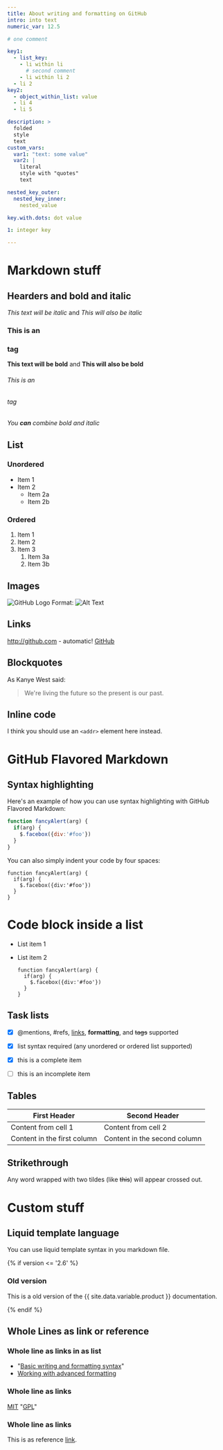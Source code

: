 ```yaml
---
title: About writing and formatting on GitHub
intro: into text
numeric_var: 12.5

# one comment

key1:
  - list_key:
    - li within li
      # second comment
    - li within li 2
  - li 2
key2:
  - object_within_list: value
  - li 4
  - li 5

description: >
  folded
  style
  text
custom_vars:
  var1: "text: some value"
  var2: |
    literal
    style with "quotes"
    text

nested_key_outer:
  nested_key_inner:
    nested_value

key.with.dots: dot value

1: integer key

---
```


# Markdown stuff

## Hearders and bold and italic

*This text will be italic* and _This will also be italic_

### This is an <h3> tag

**This text will be bold** and __This will also be bold__

###### This is an <h6> tag

_You **can** combine bold and italic_


## List

### Unordered

* Item 1
* Item 2
  * Item 2a
  * Item 2b

### Ordered

1. Item 1
1. Item 2
1. Item 3
   1. Item 3a
   1. Item 3b


## Images

![GitHub Logo](/images/logo.png)
Format: ![Alt Text](url)


## Links

http://github.com - automatic!
[GitHub](http://github.com)


## Blockquotes

As Kanye West said:

> We're living the future so
> the present is our past.


## Inline code

I think you should use an `<addr>` element here instead.


# GitHub Flavored Markdown

## Syntax highlighting

Here's an example of how you can use syntax highlighting with GitHub Flavored Markdown:

```javascript
function fancyAlert(arg) {
  if(arg) {
    $.facebox({div:'#foo'})
  }
}
```

You can also simply indent your code by four spaces:

    function fancyAlert(arg) {
      if(arg) {
        $.facebox({div:'#foo'})
      }
    }


# Code block inside a list
- List item  1
- List item 2

      function fancyAlert(arg) {
        if(arg) {
          $.facebox({div:'#foo'})
        }
      }


## Task lists

- [x] @mentions, #refs, [links](), **formatting**, and <del>tags</del> supported
- [x] list syntax required (any unordered or ordered list supported)
- [x] this is a complete item
- [ ] this is an incomplete item


## Tables

First Header | Second Header
------------ | -------------
Content from cell 1 | Content from cell 2
Content in the first column | Content in the second column


## Strikethrough

Any word wrapped with two tildes (like ~~this~~) will appear crossed out.


# Custom stuff

## Liquid template language

You can use liquid template syntax in you markdown file.

{% if version <= '2.6' %}

### Old version

This is a old version of the {{ site.data.variable.product }} documentation.

{% endif %}


## Whole Lines as link or reference

### Whole line as links in as list

- "[Basic writing and formatting syntax](/articles/basic-writing-and-formatting-syntax)"
- [Working with advanced formatting](/articles/working-with-advanced-formatting)

### Whole line as links

[MIT](/LICENSE)
"[GPL](/LICENSE)"

### Whole line as links

This is as reference [link][1].

[1]: http://example.com/
[Reference]: http://example.com/
"[Reference]: http://example.com/"
